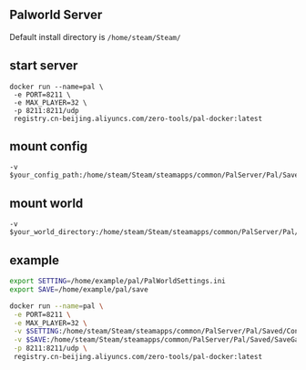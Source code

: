 Palworld Server
----
Default install directory is `/home/steam/Steam/`

## start server
```
docker run --name=pal \
 -e PORT=8211 \
 -e MAX_PLAYER=32 \
 -p 8211:8211/udp
 registry.cn-beijing.aliyuncs.com/zero-tools/pal-docker:latest
```

## mount config
```
-v $your_config_path:/home/steam/Steam/steamapps/common/PalServer/Pal/Saved/Config/LinuxServer/PalWorldSettings.ini
```

## mount world
```
-v $your_world_directory:/home/steam/Steam/steamapps/common/PalServer/Pal/Saved/SaveGames
```

## example
```bash
export SETTING=/home/example/pal/PalWorldSettings.ini
export SAVE=/home/example/pal/save

docker run --name=pal \
 -e PORT=8211 \
 -e MAX_PLAYER=32 \
 -v $SETTING:/home/steam/Steam/steamapps/common/PalServer/Pal/Saved/Config/LinuxServer/PalWorldSettings.ini \
 -v $SAVE:/home/steam/Steam/steamapps/common/PalServer/Pal/Saved/SaveGames \
 -p 8211:8211/udp \
 registry.cn-beijing.aliyuncs.com/zero-tools/pal-docker:latest
```
